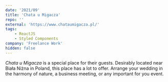 ```yaml
---
date: '2021/09'
title: 'Chata u Migacza'
repo: ''
external: 'https://www.chataumigacza.pl/'
tags:
    - ReactJS
    - Styled Components
company: 'Freelance Work'
hidden: false
---
```


<i>Chata u Migacza</i> is a special place for their guests. Desirably located near Biała Niżna in Poland, this place has a lot to offer. Arrange your wedding in the harmony of nature, a business meeting, or any important for you event.
